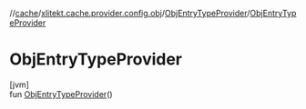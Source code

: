 //[cache](../../../index.md)/[xlitekt.cache.provider.config.obj](../index.md)/[ObjEntryTypeProvider](index.md)/[ObjEntryTypeProvider](-obj-entry-type-provider.md)

# ObjEntryTypeProvider

[jvm]\
fun [ObjEntryTypeProvider](-obj-entry-type-provider.md)()
